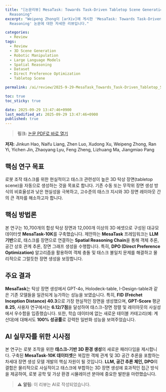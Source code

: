 ```yaml
---
title: "[논문리뷰] MesaTask: Towards Task-Driven Tabletop Scene Generation via 3D Spatial
  Reasoning"
excerpt: "Weipeng Zhong이 [arXiv]에 게시한 'MesaTask: Towards Task-Driven Tabletop Scene Generation via 3D Spatial
  Reasoning' 논문에 대한 자세한 리뷰입니다."

categories:
  - Review
tags:
  - Review
  - 3D Scene Generation
  - Robotic Manipulation
  - Large Language Models
  - Spatial Reasoning
  - Dataset
  - Direct Preference Optimization
  - Tabletop Scene

permalink: /ai/review/2025-9-29-MesaTask_Towards_Task-Driven_Tabletop_Scene_Generation_via_3D_Spatial_Reasoning/

toc: true
toc_sticky: true

date: 2025-09-29 13:47:46+0900
last_modified_at: 2025-09-29 13:47:46+0900
published: true
---
```

> **링크:** [논문 PDF로 바로 열기](https://arxiv.org/abs/2509.22281)

**저자:** Jinkun Hao, Naifu Liang, Zhen Luo, Xudong Xu, Weipeng Zhong, Ran Yi, Yichen Jin, Zhaoyang Lyu, Feng Zheng, Lizhuang Ma, Jiangmiao Pang



## 핵심 연구 목표
로봇 조작 태스크를 위한 현실적이고 태스크 관련성이 높은 3D 탁상 장면(tabletop scene)을 자동으로 생성하는 것을 목표로 합니다. 기존 수동 또는 무작위 장면 생성 방식의 비효율성과 낮은 현실성을 극복하고, 고수준의 태스크 지시와 3D 장면 레이아웃 간의 큰 격차를 해소하고자 합니다.

## 핵심 방법론
본 연구는 10,700개의 합성 탁상 장면과 12,000개 이상의 3D 에셋으로 구성된 대규모 데이터셋 **MesaTask-10K**를 구축했습니다. 제안하는 **MesaTask** 프레임워크는 **LLM 기반**으로, 태스크를 장면으로 연결하는 **Spatial Reasoning Chain**을 통해 객체 추론, 공간 상호 관계 추론, 장면 그래프 생성을 수행합니다. 특히, **DPO (Direct Preference Optimization)** 알고리즘을 활용하여 객체 충돌 및 태스크 불일치 문제를 해결하고 물리적으로 그럴듯한 장면 생성을 보장합니다.

## 주요 결과
**MesaTask**는 탁상 장면 생성에서 GPT-4o, Holodeck-table, I-Design-table과 같은 기존 모델들을 일관되게 능가하는 성능을 보였습니다. 특히, **FID (Fréchet Inception Distance) 40.3**으로 가장 현실적인 장면을 생성했으며, **GPT-Score** 평균 **8.25**, 사용자 연구에서는 **6.12/7점**을 달성하여 태스크-장면 정렬 및 레이아웃의 사실성에서 우수함을 입증했습니다. 또한, 학습 데이터에 없는 새로운 테이블 카테고리(예: 계산대)에 대해서도 **100% 성공률**로 강력한 일반화 성능을 보여주었습니다.

## AI 실무자를 위한 시사점
본 연구는 로봇 조작을 위한 **태스크-기반 3D 환경 생성**의 새로운 패러다임을 제시합니다. 구축된 **MesaTask-10K 데이터셋**은 복잡한 객체 관계 및 3D 공간 추론을 포함하는 차세대 장면 생성 모델 개발의 핵심 자원이 될 것입니다. **LLM, 공간 추론 체인, DPO**의 결합은 물리적으로 사실적이고 태스크에 부합하는 3D 장면 생성에 효과적인 접근 방식을 제공하여, 로봇 공학 및 가상 환경 시뮬레이션 분야에 중요한 발판을 마련했습니다.

> ⚠️ **알림:** 이 리뷰는 AI로 작성되었습니다.